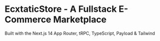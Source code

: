 # EcxtaticStore - A Fullstack E-Commerce Marketplace 

Built with the Next.js 14 App Router, tRPC, TypeScript, Payload & Tailwind

